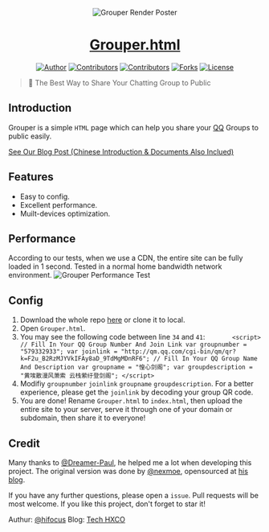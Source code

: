<p align="center">
<img src="https://i.imgur.com/HuooObj.jpg" alt="Grouper Render Poster">
</p>

<a href="https://grouper.hxco.de/Grouper.html" target="_blank"><h1 align="center">Grouper.html</h1></a>

<p align="center">
<a href="https://tech.hxco.de" target="_blank"><img alt="Author" src="https://img.shields.io/badge/author-Huangxin-red.svg?style=flat-square"/></a>
<a href="https://github.com/hifocus/Grouper/graphs/contributors"><img alt="Contributors" src="https://img.shields.io/github/contributors/hifocus/Grouper.svg?style=flat-square"/></a>
<a href="https://github.com/hifocus/Grouper/stargazers"><img alt="Contributors" src="https://img.shields.io/github/stars/hifocus/Grouper.svg?style=flat-square"/></a>
<a href="https://github.com/hifocus/Grouper/fork"><img alt="Forks" src="https://img.shields.io/github/forks/hifocus/Grouper.svg?style=flat-square"/></a>
<a href="https://github.com/hifocus/Grouper/blob/master/LICENSE"><img alt="License" src="https://img.shields.io/github/license/hifocus/Grouper.svg?style=flat-square"/></a>
</p>

> 🙂 The Best Way to Share Your Chatting Group to Public

## Introduction

Grouper is a simple `HTML` page which can help you share your [QQ](https://im.qq.com) Groups to public easily.

[See Our Blog Post (Chinese Introduction & Documents Also Inclued)](https://tech.hxco.de/announcement/grouper.html)

## Features

- Easy to config.
- Excellent performance. 
- Muilt-devices optimization.

## Performance

According to our tests, when we use a CDN, the entire site can be fully loaded in 1 second. Tested in a normal home bandwidth network environment.
<img src="https://i.imgur.com/4zIzeJJ.png" alt="Grouper Performance Test">

## Config

1. Download the whole repo [here](https://github.com/hifocus/Grouper/archive/master.zip) or clone it to local.
1. Open `Grouper.html`.
1. You may see the following code between line `34` and `41`:
`        <script>
            // Fill In Your QQ Group Number And Join Link
            var groupnumber = "579332933";
            var joinlink = "http://qm.qq.com/cgi-bin/qm/qr?k=F2u_B2RzMJYVkIFAy8aD_9TdMgMDnRF6";
            // Fill In Your QQ Group Name And Description
            var groupname = "惶心剑阁";
            var groupdescription = "黄埃散漫风萧索 云栈萦纡登剑阁";
        </script>
`
1. Modifiy `groupnumber` `joinlink` `groupname` `groupdescription`. For a better experience, please get the `joinlink` by decoding your group QR code.
1. You are done! Rename `Grouper.html` to `index.html`, then upload the entire site to your server, serve it through one of your domain or subdomain, then share it to everyone!

## Credit

Many thanks to [@Dreamer-Paul](https://github.com/Dreamer-Paul), he helped me a lot when developing this project.
The original version was done by [@nexmoe](https://github.com/nexmoe), opensourced at [his blog](https://i.chainwon.com/946.html).

If you have any further questions, please open a `issue`. Pull requests will be most welcome. If you like this project, don't forget to star it!

Authur: [@hifocus](https://github.com/hifocus)
Blog: [Tech HXCO](https://tech.hxco.de)


